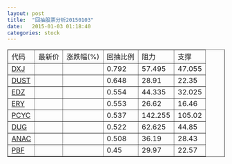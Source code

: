 ```yaml
---
layout: post
title:  "回抽股票分析20150103"
date:   2015-01-03 01:18:40
categories: stock
---
```

<script type="text/javascript">
var stockList = []
stockList.push('gb_dxj');
stockList.push('gb_dust');
stockList.push('gb_edz');
stockList.push('gb_ery');
stockList.push('gb_pcyc');
stockList.push('gb_dug');
stockList.push('gb_anac');
stockList.push('gb_pbf');
</script>
<table border="1">
 <tr>
 <td>代码</td>
 <td>最新价</td>
 <td>涨跌幅(%)</td>
 <td>回抽比例</td>
 <td>阻力</td>
 <td>支撑</td>
</tr>
  <tr id="dxj">
  <td><a href="http://stock.finance.sina.com.cn/usstock/quotes/DXJ.html" target="_blank">DXJ</a></td><td></td><td></td><td>0.792</td><td>57.495</td><td>47.055</td></tr>
  <tr id="dust">
  <td><a href="http://stock.finance.sina.com.cn/usstock/quotes/DUST.html" target="_blank">DUST</a></td><td></td><td></td><td>0.648</td><td>28.91</td><td>22.35</td></tr>
  <tr id="edz">
  <td><a href="http://stock.finance.sina.com.cn/usstock/quotes/EDZ.html" target="_blank">EDZ</a></td><td></td><td></td><td>0.554</td><td>44.335</td><td>32.025</td></tr>
  <tr id="ery">
  <td><a href="http://stock.finance.sina.com.cn/usstock/quotes/ERY.html" target="_blank">ERY</a></td><td></td><td></td><td>0.553</td><td>26.62</td><td>16.46</td></tr>
  <tr id="pcyc">
  <td><a href="http://stock.finance.sina.com.cn/usstock/quotes/PCYC.html" target="_blank">PCYC</a></td><td></td><td></td><td>0.537</td><td>142.255</td><td>105.02</td></tr>
  <tr id="dug">
  <td><a href="http://stock.finance.sina.com.cn/usstock/quotes/DUG.html" target="_blank">DUG</a></td><td></td><td></td><td>0.522</td><td>62.625</td><td>44.85</td></tr>
  <tr id="anac">
  <td><a href="http://stock.finance.sina.com.cn/usstock/quotes/ANAC.html" target="_blank">ANAC</a></td><td></td><td></td><td>0.508</td><td>36.19</td><td>28.43</td></tr>
  <tr id="pbf">
  <td><a href="http://stock.finance.sina.com.cn/usstock/quotes/PBF.html" target="_blank">PBF</a></td><td></td><td></td><td>0.45</td><td>29.97</td><td>22.57</td></tr>
</table>
